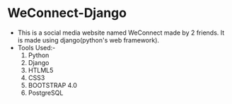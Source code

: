 # WeConnect-Django
- This is a social media website named WeConnect made by 2 friends. It is made using django(python's web framework).
- Tools Used:-
  1. Python
  2. Django
  3. HTLML5
  4. CSS3
  5. BOOTSTRAP 4.0
  6. PostgreSQL
